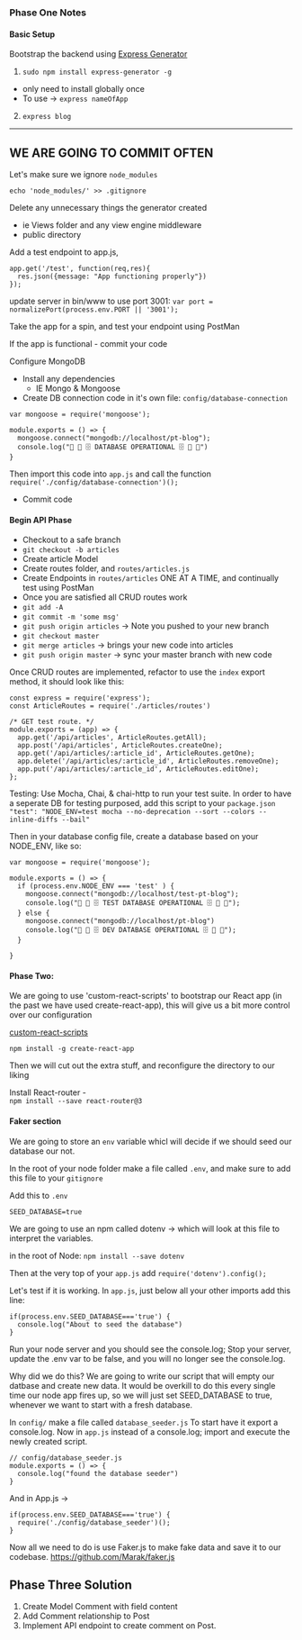 ### Phase One Notes

#### Basic Setup

Bootstrap the backend using [Express Generator](https://expressjs.com/en/starter/generator.html)

1) `sudo npm install express-generator -g`
  - only need to install globally once
  - To use -> `express nameOfApp`
2) `express blog`

----
WE ARE GOING TO COMMIT OFTEN
----
Let's make sure we ignore `node_modules`

`echo 'node_modules/' >> .gitignore`

Delete any unnecessary things the generator created
  - ie Views folder and any view engine middleware
  - public directory

Add a test endpoint to app.js,
```
app.get('/test', function(req,res){
  res.json({message: "App functioning properly"})
});
```

update server in bin/www to use port 3001:
`var port = normalizePort(process.env.PORT || '3001');`

Take the app for a spin, and test your endpoint using PostMan

If the app is functional - commit your code

Configure MongoDB
  - Install any dependencies
    - IE Mongo & Mongoose
  - Create DB connection code in it's own file: `config/database-connection`
  ```
  var mongoose = require('mongoose');

  module.exports = () => {
    mongoose.connect("mongodb://localhost/pt-blog");
    console.log("📁 📂 🗄 DATABASE OPERATIONAL 🗄 📂 📁")
  }

```
Then import this code into `app.js` and call the function
`require('./config/database-connection')();`
  - Commit code

#### Begin API Phase

  - Checkout to a safe branch
  - `git checkout -b articles`
  - Create article Model
  - Create routes folder, and `routes/articles.js`
  - Create Endpoints in `routes/articles` ONE AT A TIME, and continually test using PostMan
  - Once you are satisfied all CRUD routes work
  - `git add -A`
  - `git commit -m 'some msg'`
  - `git push origin articles` -> Note you pushed to your new branch
  - `git checkout master`
  - `git merge articles` -> brings your new code into articles
  - `git push origin master` -> sync your master branch with new code


  Once CRUD routes are implemented, refactor to use the `index` export method,
  it should look like this:
  ```
  const express = require('express');
  const ArticleRoutes = require('./articles/routes')

  /* GET test route. */
  module.exports = (app) => {
    app.get('/api/articles', ArticleRoutes.getAll);
    app.post('/api/articles', ArticleRoutes.createOne);
    app.get('/api/articles/:article_id', ArticleRoutes.getOne);
    app.delete('/api/articles/:article_id', ArticleRoutes.removeOne);
    app.put('/api/articles/:article_id', ArticleRoutes.editOne);
  };
```

Testing:
Use Mocha, Chai, & chai-http to run your test suite. In order to have a seperate DB for testing purposed, add this script to your `package.json`
`    "test": "NODE_ENV=test mocha --no-deprecation --sort --colors --inline-diffs --bail"
`

Then in your database config file, create a database based on your NODE_ENV, like so:

```
var mongoose = require('mongoose');

module.exports = () => {
  if (process.env.NODE_ENV === 'test' ) {
    mongoose.connect("mongodb://localhost/test-pt-blog");
    console.log("📁 📂 🗄 TEST DATABASE OPERATIONAL 🗄 📂 📁");
  } else {
    mongoose.connect("mongodb://localhost/pt-blog")
    console.log("📁 📂 🗄 DEV DATABASE OPERATIONAL 🗄 📂 📁");
  }

}
```

#### Phase Two:

We are going to use 'custom-react-scripts' to bootstrap our React app (in the past we have used create-react-app), this will give us a bit more control over our configuration

[custom-react-scripts](https://www.npmjs.com/package/react-scripts-custom)

`npm install -g create-react-app`

Then we will cut out the extra stuff, and reconfigure the directory to our liking


Install React-router -  
`npm install --save react-router@3`



#### Faker section
We are going to store an `env` variable whicl will decide if we should seed our
database our not.

In the root of your node folder make a file called `.env`, and make sure to add this file to your `gitignore`

Add this to `.env`

`SEED_DATABASE=true`

We are going to use an npm called dotenv -> which will look at this file to interpret the variables.

in the root of Node:
`npm install --save dotenv`

Then at the very top of your `app.js` add `require('dotenv').config();`

Let's test if it is working. In `app.js`, just below all your other imports add this line:

```
if(process.env.SEED_DATABASE==='true') {
  console.log("About to seed the database")
}
```

Run your node server and you should see the console.log; Stop your server, update the .env var to be false, and you will no longer see the console.log.

Why did we do this? We are going to write our script that will empty our datbase and create new data. It would be overkill to do this every single time our node app fires up, so we will just set SEED_DATABASE to true, whenever we want to start with a fresh database.

In `config/` make a file called `database_seeder.js` To start have it export a console.log. Now in `app.js` instead of a console.log; import and execute the newly created script.

```
// config/database_seeder.js
module.exports = () => {
  console.log("found the database seeder")
}
```

And in App.js ->
```
if(process.env.SEED_DATABASE==='true') {
  require('./config/database_seeder')();
}
```

Now all we need to do is use Faker.js to make fake data and save it to our codebase.
https://github.com/Marak/faker.js


## Phase Three Solution

1) Create Model Comment with field content
2) Add Comment relationship to Post
3) Implement API endpoint to create comment on Post.
